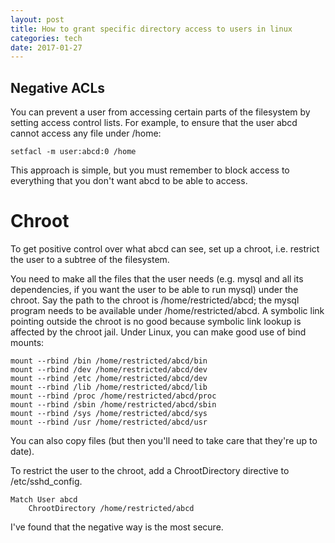 ```yaml
---
layout: post
title: How to grant specific directory access to users in linux
categories: tech
date: 2017-01-27
---
```


## Negative ACLs
You can prevent a user from accessing certain parts of the filesystem by setting access control lists. For example, to ensure that the user abcd cannot access any file under /home:

    setfacl -m user:abcd:0 /home

This approach is simple, but you must remember to block access to everything that you don't want abcd to be able to access.

# Chroot

To get positive control over what abcd can see, set up a chroot, i.e. restrict the user to a subtree of the filesystem.

You need to make all the files that the user needs (e.g. mysql and all its dependencies, if you want the user to be able to run mysql) under the chroot. Say the path to the chroot is /home/restricted/abcd; the mysql program needs to be available under /home/restricted/abcd. A symbolic link pointing outside the chroot is no good because symbolic link lookup is affected by the chroot jail. Under Linux, you can make good use of bind mounts:

    mount --rbind /bin /home/restricted/abcd/bin
    mount --rbind /dev /home/restricted/abcd/dev
    mount --rbind /etc /home/restricted/abcd/dev
    mount --rbind /lib /home/restricted/abcd/lib
    mount --rbind /proc /home/restricted/abcd/proc
    mount --rbind /sbin /home/restricted/abcd/sbin
    mount --rbind /sys /home/restricted/abcd/sys
    mount --rbind /usr /home/restricted/abcd/usr

You can also copy files (but then you'll need to take care that they're up to date).

To restrict the user to the chroot, add a ChrootDirectory directive to /etc/sshd_config.

    Match User abcd
        ChrootDirectory /home/restricted/abcd


I've found that the negative way is the most secure.

